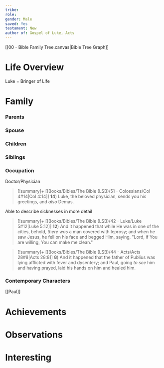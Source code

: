 ```yaml
---
tribe: 
role: 
gender: Male
saved: Yes
testament: New
author of: Gospel of Luke, Acts
---
```




[[00 - Bible Family Tree.canvas|Bible Tree Graph]]

# Life Overview

Luke = Bringer of Life

# Family

### Parents 
### Spouse
### Children 
### Siblings

### Occupation

Doctor/Physician
> [!summary]+ [[Books/Bibles/The Bible (LSB)/51 - Colossians/Col 4#14|Col 4:14]] 
**14**)  Luke, the beloved physician, sends you his greetings, and _also_ Demas. 

Able to describe sicknesses in more detail
> [!summary]+ [[Books/Bibles/The Bible (LSB)/42 - Luke/Luke 5#12|Luke 5:12]] 
**12**)  And it happened that while He was in one of the cities, behold, _there was_ a man covered with leprosy; and when he saw Jesus, he fell on his face and begged Him, saying, "Lord, if You are willing, You can make me clean." 

> [!summary]+ [[Books/Bibles/The Bible (LSB)/44 - Acts/Acts 28#8|Acts 28:8]] 
**8**)  And it happened that the father of Publius was lying afflicted with fever and dysentery; and Paul, going _to see_ him and having prayed, laid his hands on him and healed him. 

### Contemporary Characters 
[[Paul]] 

# Achievements 

# Observations

# Interesting 

